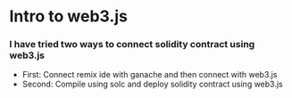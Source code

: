 <h1>Intro to web3.js</h1>
    <h3>I have tried two ways to connect solidity contract using web3.js</h3>
    <ul>
      <li>
        First: Connect remix ide with ganache and then connect with web3.js
      </li>
      <li>
        Second: Compile using solc and deploy solidity contract using web3.js
      </li>
    </ul>
